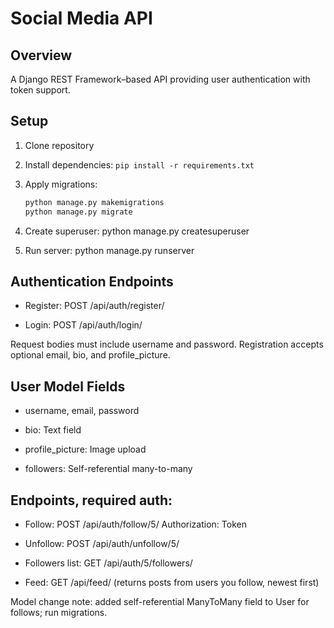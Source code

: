 # Social Media API

## Overview
A Django REST Framework–based API providing user authentication with token support.

## Setup
1. Clone repository  
2. Install dependencies: `pip install -r requirements.txt`  
3. Apply migrations:  
   ```bash
   python manage.py makemigrations
   python manage.py migrate
4. Create superuser: python manage.py createsuperuser

5. Run server: python manage.py runserver

## Authentication Endpoints
- Register: POST /api/auth/register/

- Login: POST /api/auth/login/

Request bodies must include username and password. Registration accepts optional email, bio, and profile_picture.

## User Model Fields
- username, email, password

- bio: Text field

- profile_picture: Image upload

- followers: Self-referential many-to-many

## Endpoints, required auth:
- Follow: POST /api/auth/follow/5/ Authorization: Token <token>

- Unfollow: POST /api/auth/unfollow/5/

- Followers list: GET /api/auth/5/followers/

- Feed: GET /api/feed/ (returns posts from users you follow, newest first)

Model change note: added self-referential ManyToMany field to User for follows; run migrations.